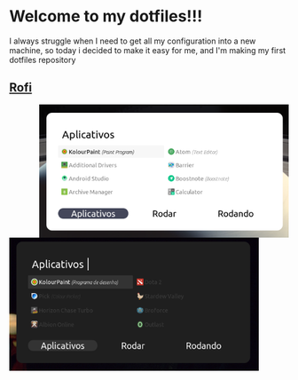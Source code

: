 # Welcome to my dotfiles!!!

I always struggle when I need to get all my configuration into a new machine, so today i decided to make it easy for me, and I'm making my first dotfiles repository


## [Rofi](https://github.com/davatorium/rofi)

<img align="right"  width="450" height="240" src="https://raw.githubusercontent.com/Arthurcn96/dotfiles/master/.images/rofi.png" />

<img align="left"  width="450" height="240" src="https://raw.githubusercontent.com/Arthurcn96/dotfiles/master/.images/rofiDark.png" />
